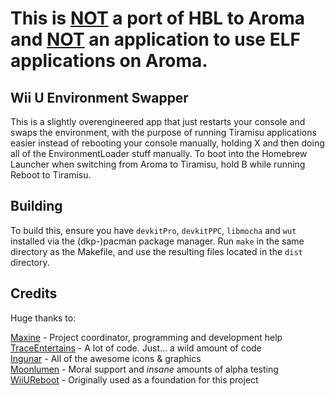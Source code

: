 # This is <ins>NOT</ins> a port of HBL to Aroma and <ins>NOT</ins> an application to use ELF applications on Aroma.

## Wii U Environment Swapper

This is a slightly overengineered app that just restarts your console and swaps the environment, with the purpose of running Tiramisu applications easier instead of rebooting your console manually, holding X and then doing all of the EnvironmentLoader stuff manually. To boot into the Homebrew Launcher when switching from Aroma to Tiramisu, hold B while running Reboot to Tiramisu.

## Building

To build this, ensure you have `devkitPro`, `devkitPPC`, `libmocha` and `wut` installed via the (dkp-)pacman package manager. Run `make` in the same directory as the Makefile, and use the resulting files located in the `dist` directory.

## Credits
Huge thanks to:

[Maxine](https://github.com/bigmaxine) - Project coordinator, programming and development help <br>
[TraceEntertains](https://github.com/TraceEntertains) - A lot of code. Just... a wild amount of code<br>
[Ingunar](https://github.com/Ingunar) - All of the awesome icons & graphics<br>
[Moonlumen](https://github.com/Moonlumen) - Moral support and *insane* amounts of alpha testing<br>
[WiiUReboot](https://github.com/Fangal-Airbag/) - Originally used as a foundation for this project<br>
